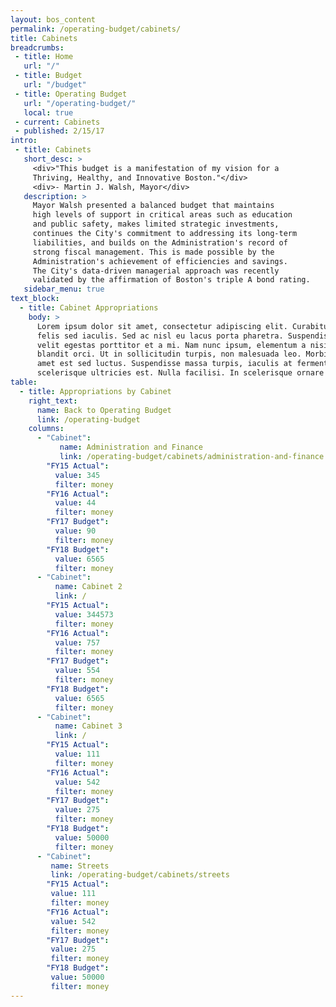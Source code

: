 ```yaml
---
layout: bos_content
permalink: /operating-budget/cabinets/
title: Cabinets
breadcrumbs:
 - title: Home
   url: "/"
 - title: Budget
   url: "/budget"
 - title: Operating Budget
   url: "/operating-budget/"
   local: true
 - current: Cabinets
 - published: 2/15/17
intro:
 - title: Cabinets
   short_desc: > 
     <div>"This budget is a manifestation of my vision for a
     Thriving, Healthy, and Innovative Boston."</div>
     <div>- Martin J. Walsh, Mayor</div>
   description: >
     Mayor Walsh presented a balanced budget that maintains
     high levels of support in critical areas such as education
     and public safety, makes limited strategic investments,
     continues the City's commitment to addressing its long-term
     liabilities, and builds on the Administration's record of
     strong fiscal management. This is made possible by the
     Administration's achievement of efficiencies and savings.
     The City's data-driven managerial approach was recently
     validated by the affirmation of Boston's triple A bond rating.
   sidebar_menu: true
text_block:
  - title: Cabinet Appropriations
    body: >
      Lorem ipsum dolor sit amet, consectetur adipiscing elit. Curabitur suscipit id
      felis sed iaculis. Sed ac nisl eu lacus porta pharetra. Suspendisse a tortor vel
      velit egestas porttitor et a mi. Nam nunc ipsum, elementum a nisi nec, scelerisque
      blandit orci. Ut in sollicitudin turpis, non malesuada leo. Morbi vehicula sit
      amet est sed luctus. Suspendisse massa turpis, iaculis at fermentum placerat,
      scelerisque ultricies est. Nulla facilisi. In scelerisque ornare tincidunt.
table:
  - title: Appropriations by Cabinet
    right_text:
      name: Back to Operating Budget
      link: /operating-budget
    columns:
      - "Cabinet": 
           name: Administration and Finance
           link: /operating-budget/cabinets/administration-and-finance
        "FY15 Actual":
          value: 345
          filter: money
        "FY16 Actual":
          value: 44
          filter: money
        "FY17 Budget":
          value: 90
          filter: money
        "FY18 Budget":
          value: 6565
          filter: money
      - "Cabinet":
          name: Cabinet 2
          link: /
        "FY15 Actual":
          value: 344573
          filter: money
        "FY16 Actual":
          value: 757
          filter: money
        "FY17 Budget":
          value: 554
          filter: money
        "FY18 Budget":
          value: 6565
          filter: money
      - "Cabinet":
          name: Cabinet 3
          link: /
        "FY15 Actual":
          value: 111
          filter: money
        "FY16 Actual":
          value: 542
          filter: money
        "FY17 Budget":
          value: 275
          filter: money
        "FY18 Budget":
          value: 50000
          filter: money
      - "Cabinet":
         name: Streets
         link: /operating-budget/cabinets/streets
        "FY15 Actual":
         value: 111
         filter: money
        "FY16 Actual":
         value: 542
         filter: money
        "FY17 Budget":
         value: 275
         filter: money
        "FY18 Budget":
         value: 50000
         filter: money
---
```

